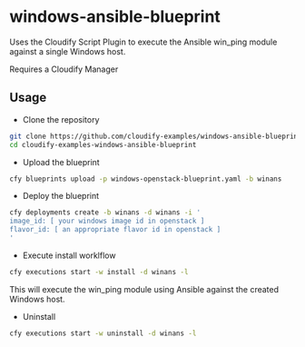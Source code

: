# windows-ansible-blueprint

Uses the Cloudify Script Plugin to execute the Ansible win_ping module against a single Windows host.

Requires a Cloudify Manager

## Usage

* Clone the repository

```bash
git clone https://github.com/cloudify-examples/windows-ansible-blueprint.git cloudify-examples-windows-ansible-blueprint
cd cloudify-examples-windows-ansible-blueprint
```

* Upload the blueprint

```bash
cfy blueprints upload -p windows-openstack-blueprint.yaml -b winans
```

* Deploy the blueprint

```bash
cfy deployments create -b winans -d winans -i '
image_id: [ your windows image id in openstack ]
flavor_id: [ an appropriate flavor id in openstack ]
'
```

* Execute install worklflow

```bash
cfy executions start -w install -d winans -l
```

This will execute the win_ping module using Ansible against the created Windows host.

* Uninstall

```bash
cfy executions start -w uninstall -d winans -l
```
